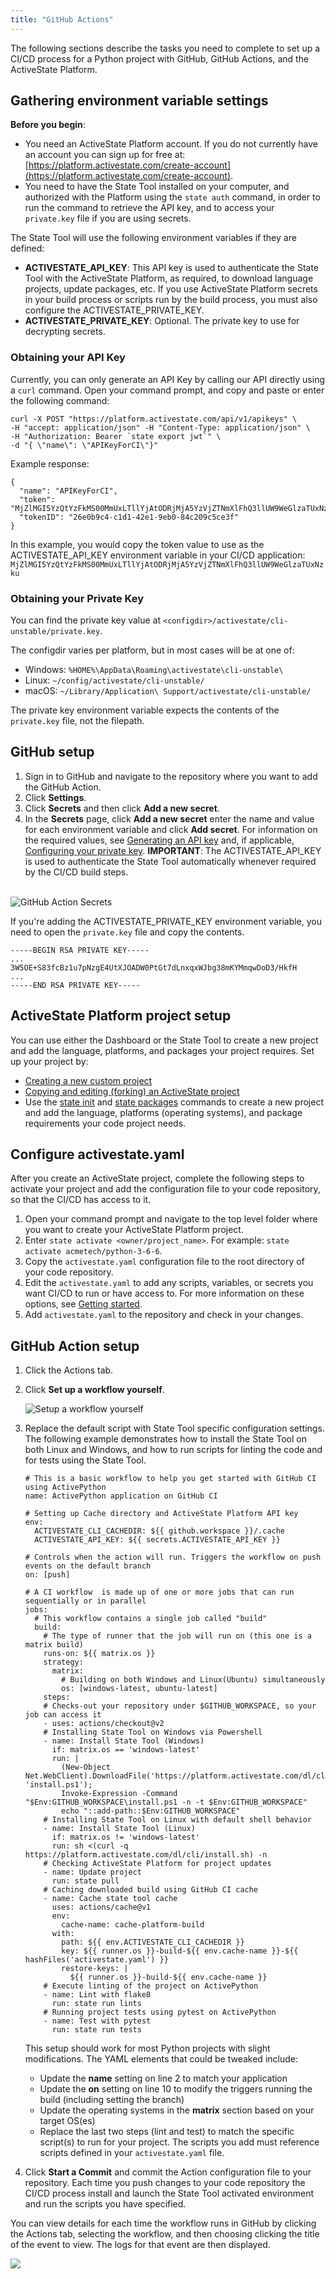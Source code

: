 ```yaml
---
title: "GitHub Actions"
---
```


The following sections describe the tasks you need to complete to set up a CI/CD process for a Python project with GitHub, GitHub Actions, and the ActiveState Platform.

## Gathering environment variable settings

**Before you begin**: 

* You need an ActiveState Platform account. If you do not currently have an account you can sign up for free at: [https://platform.activestate.com/create-account](https://platform.activestate.com/create-account). 
* You need to have the State Tool installed on your computer, and authorized with the Platform using the `state auth` command, in order to run the command to retrieve the API key, and to access your `private.key` file if you are using secrets.

The State Tool will use the following environment variables if they are defined:

- **ACTIVESTATE_API_KEY**: This API key is used to authenticate the State Tool with the ActiveState Platform, as required, to download language projects, update packages, etc. If you use ActiveState Platform secrets in your build process or scripts run by the build process, you must also configure the ACTIVESTATE_PRIVATE_KEY.
- **ACTIVESTATE_PRIVATE_KEY**: Optional. The private key to use for decrypting secrets.

### Obtaining your API Key

Currently, you can only generate an API Key by calling our API directly using a `curl` command. Open your command prompt, and copy and paste or enter the following command: 

```text
curl -X POST "https://platform.activestate.com/api/v1/apikeys" \
-H "accept: application/json" -H "Content-Type: application/json" \
-H "Authorization: Bearer `state export jwt`" \
-d "{ \"name\": \"APIKeyForCI\"}"
```

Example response:

```text
{
  "name": "APIKeyForCI",
  "token": "MjZlMGI5YzQtYzFkMS00MmUxLTllYjAtODRjMjA5YzVjZTNmXlFhQ3llUW9WeGlzaTUxNzku",
  "tokenID": "26e0b9c4-c1d1-42e1-9eb0-84c209c5ce3f"
}
```

In this example, you would copy the token value to use as the ACTIVESTATE_API_KEY environment variable in your CI/CD application: `MjZlMGI5YzQtYzFkMS00MmUxLTllYjAtODRjMjA5YzVjZTNmXlFhQ3llUW9WeGlzaTUxNzku`

### Obtaining your Private Key

You can find the private key value at `<configdir>/activestate/cli-unstable/private.key`.

The configdir varies per platform, but in most cases will be at one of:

- Windows: `%HOME%\AppData\Roaming\activestate\cli-unstable\`
- Linux: `~/config/activestate/cli-unstable/`
- macOS: `~/Library/Application\ Support/activestate/cli-unstable/`

The private key environment variable expects the contents of the `private.key` file, not the filepath.

## GitHub setup

1. Sign in to GitHub and navigate to the repository where you want to add the GitHub Action.
2. Click **Settings**.
3. Click **Secrets** and then click **Add a new secret**.
4. In the **Secrets** page, click **Add a new secret** enter the name and value for each environment variable and click **Add secret**. For information on the required values, see [Generating an API key](#generating-an-api-key) and, if applicable, [Configuring your private key](#configuring-your-private-key).
**IMPORTANT**: The ACTIVESTATE_API_KEY is used to authenticate the State Tool automatically whenever required by the CI/CD build steps.<br><br>

![GitHub Action Secrets](/images/github-action-secrets.png)

If you're adding the ACTIVESTATE_PRIVATE_KEY environment variable, you need to open the `private.key` file and copy the contents.

```text
-----BEGIN RSA PRIVATE KEY-----
...
3W5OE+S83fcBz1u7pNzgE4UtXJOADW0PtGt7dLnxqxWJbg38mKYMmqwDoD3/HkfH
...
-----END RSA PRIVATE KEY-----
```

## ActiveState Platform project setup

You can use either the Dashboard or the State Tool to create a new project and add the language, platforms, and packages your project requires. Set up your project by:
    
* [Creating a new custom project](/projects/custom-builds/index.html)
* [Copying and editing (forking) an ActiveState project](/projects/forking/index.html)
* Use the [state init](/state/init.html) and [state packages](/state/packages.html) commands to create a new project and add the language, platforms (operating systems), and package requirements your code project needs. 

## Configure activestate.yaml

After you create an ActiveState project, complete the following steps to activate your project and add the configuration file to your code repository, so that the CI/CD has access to it.

1. Open your command prompt and navigate to the top level folder where you want to create your ActiveState Platform project.
2. Enter `state activate <owner/project_name>`. For example: `state activate acmetech/python-3-6-6`.
3. Copy the `activestate.yaml` configuration file to the root directory of your code repository.
4. Edit the `activestate.yaml` to add any scripts, variables, or secrets you want CI/CD to run or have access to. For more information on these options, see [Getting started](/state/start.html).
5. Add `activestate.yaml` to the repository and check in your changes.

## GitHub Action setup

1. Click the Actions tab.
2. Click **Set up a workflow yourself**.

    ![Setup a workflow yourself](/images/github-actions-setup-workflow.png)
3. Replace the default script with State Tool specific configuration settings. The following example demonstrates how to install the State Tool on both Linux and Windows, and how to run scripts for linting the code and for tests using the State Tool.

    ```text
    # This is a basic workflow to help you get started with GitHub CI using ActivePython
    name: ActivePython application on GitHub CI

    # Setting up Cache directory and ActiveState Platform API key
    env:
      ACTIVESTATE_CLI_CACHEDIR: ${{ github.workspace }}/.cache
      ACTIVESTATE_API_KEY: ${{ secrets.ACTIVESTATE_API_KEY }}
      
    # Controls when the action will run. Triggers the workflow on push events on the default branch 
    on: [push]

    # A CI workflow  is made up of one or more jobs that can run sequentially or in parallel
    jobs:
      # This workflow contains a single job called "build"
      build:
        # The type of runner that the job will run on (this one is a matrix build)
        runs-on: ${{ matrix.os }}
        strategy:
          matrix:
            # Building on both Windows and Linux(Ubuntu) simultaneously 
            os: [windows-latest, ubuntu-latest]
        steps:
        # Checks-out your repository under $GITHUB_WORKSPACE, so your job can access it
        - uses: actions/checkout@v2
        # Installing State Tool on Windows via Powershell 
        - name: Install State Tool (Windows)
          if: matrix.os == 'windows-latest'
          run: |
            (New-Object Net.WebClient).DownloadFile('https://platform.activestate.com/dl/cli/install.ps1', 'install.ps1'); 
            Invoke-Expression -Command "$Env:GITHUB_WORKSPACE\install.ps1 -n -t $Env:GITHUB_WORKSPACE"
            echo "::add-path::$Env:GITHUB_WORKSPACE"
        # Installing State Tool on Linux with default shell behavior
        - name: Install State Tool (Linux)
          if: matrix.os != 'windows-latest'
          run: sh <(curl -q https://platform.activestate.com/dl/cli/install.sh) -n
        # Checking ActiveState Platform for project updates
        - name: Update project
          run: state pull
        # Caching downloaded build using GitHub CI cache
        - name: Cache state tool cache
          uses: actions/cache@v1
          env:
            cache-name: cache-platform-build
          with:
            path: ${{ env.ACTIVESTATE_CLI_CACHEDIR }}
            key: ${{ runner.os }}-build-${{ env.cache-name }}-${{ hashFiles('activestate.yaml') }}
            restore-keys: |
              ${{ runner.os }}-build-${{ env.cache-name }}
        # Execute linting of the project on ActivePython
        - name: Lint with flake8
          run: state run lints
        # Running project tests using pytest on ActivePython
        - name: Test with pytest
          run: state run tests
    ```

    This setup should work for most Python projects with slight modifications. The YAML elements that could be tweaked include:

    * Update the **name** setting on line 2 to match your application
    * Update the **on** setting on line 10 to modify the triggers running the build (including setting the branch)
    * Update the operating systems in the  **matrix** section based on your target OS(es)
    * Replace the last two steps (lint and test) to match the specific script(s) to run for your project. The scripts you add must reference scripts defined in your `activestate.yaml` file.

4. Click **Start a Commit** and commit the Action configuration file to your repository. Each time you push changes to your code repository the CI/CD process install and launch the State Tool activated environment and run the scripts you have specified. 

You can view details for each time the workflow runs in GitHub by clicking the Actions tab, selecting the workflow, and then choosing clicking the title of the event to view. The logs for that event are then displayed.

![](/images/github-actions-logs.png)